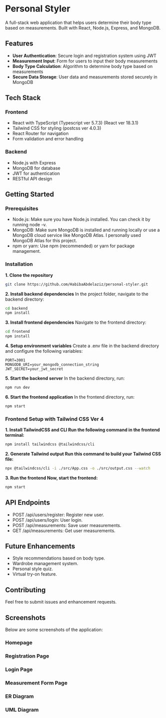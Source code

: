 # Personal Styler

A full-stack web application that helps users determine their body type based on measurements. Built with React, Node.js, Express, and MongoDB.

## Features

- **User Authentication**: Secure login and registration system using JWT
- **Measurement Input**: Form for users to input their body measurements
- **Body Type Calculation**: Algorithm to determine body type based on measurements
- **Secure Data Storage**: User data and measurements stored securely in MongoDB

## Tech Stack

### Frontend
- React with TypeScript (Typescript ver 5.7.3) (React ver 18.3.1)
- Tailwind CSS for styling (postcss ver 4.0.3)
- React Router for navigation
- Form validation and error handling

### Backend
- Node.js with Express
- MongoDB for database
- JWT for authentication
- RESTful API design

## Getting Started

### Prerequisites
- Node.js: Make sure you have Node.js installed. You can check it by running node -v.
- MongoDB: Make sure MongoDB is installed and running locally or use a MongoDB cloud service like MongoDB Atlas. I personally used MongoDB Atlas for this project.
- npm or yarn: Use npm (recommended) or yarn for package management.

### Installation

**1. Clone the repository**
```bash
git clone https://github.com/HabibaAbdelaziz/personal-styler.git
```

**2. Install backend dependencies**
In the project folder, navigate to the backend directory:
```bash
cd backend
npm install
```

**3. Install frontend dependencies**
Navigate to the frontend directory:
```bash
cd frontend
npm install
```

**4. Setup environment variables**
Create a .env file in the backend directory and configure the following variables:
```env
PORT=3001
MONGODB_URI=your_mongodb_connection_string
JWT_SECRET=your_jwt_secret
```

**5. Start the backend server**
In the backend directory, run:
```bash
npm run dev
```

**6. Start the frontend application**
In the frontend directory, run:
```bash
npm start
```

### Frontend Setup with Tailwind CSS Ver 4

**1. Install TailwindCSS and CLI Run the following command in the frontend terminal:**
``` bash
npm install tailwindcss @tailwindcss/cli
```
**2. Generate Tailwind output Run this command to build your Tailwind CSS file:**
```bash
npx @tailwindcss/cli -i ./src/App.css -o ./src/output.css --watch
```

**3. Run the frontend Now, start the frontend:**
```bash
npm start
```

## API Endpoints

* POST /api/users/register: Register new user.
* POST /api/users/login: User login.
* POST /api/measurements: Save user measurements.
* GET /api/measurements: Get user measurements.

## Future Enhancements
* Style recommendations based on body type.
* Wardrobe management system.
* Personal style quiz.
* Virtual try-on feature.

## Contributing
Feel free to submit issues and enhancement requests.

## Screenshots
Below are some screenshots of the application:

### Homepage

### Registration Page

### Login Page

### Measurement Form Page

### ER Diagram

### UML Diagram
